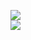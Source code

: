 [![](https://img.shields.io/badge/Made%20With-Github%20Spray-lightgrey.svg?style=for-the-badge&logo=github)](https://github.com/Annihil/github-spray#13563)  
[![](https://i.imgur.com/2DrTn0Z.gif)](https://github.com/Annihil/github-spray)